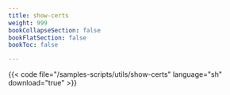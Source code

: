 ```yaml
---
title: show-certs
weight: 999
bookCollapseSection: false
bookFlatSection: false
bookToc: false

---
```


{{< code file="/samples-scripts/utils/show-certs" language="sh" download="true" >}}
